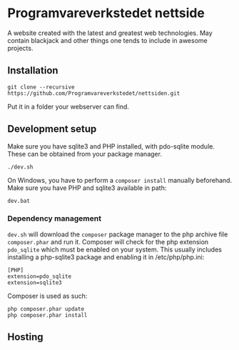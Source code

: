 # Programvareverkstedet nettside

A website created with the latest and greatest web technologies.
May contain blackjack and other things one tends to include in awesome projects.

## Installation

	git clone --recursive https://github.com/Programvareverkstedet/nettsiden.git

Put it in a folder your webserver can find.

## Development setup

Make sure you have sqlite3 and PHP installed, with pdo-sqlite module.
These can be obtained from your package manager.

	./dev.sh

On Windows, you have to perform a `composer install` manually beforehand. Make sure you have PHP and sqlite3 available in path:

	dev.bat

### Dependency management

`dev.sh` will download the `composer` package manager to the php archive file `composer.phar` and run it.
Composer will check for the php extension `pdo_sqlite` which must be enabled on your system. This usually includes installing a php-sqlite3 package and enabling it in /etc/php/php.ini:

    [PHP]
    extension=pdo_sqlite
    extension=sqlite3

Composer is used as such:

    php composer.phar update
    php composer.phar install

## Hosting
